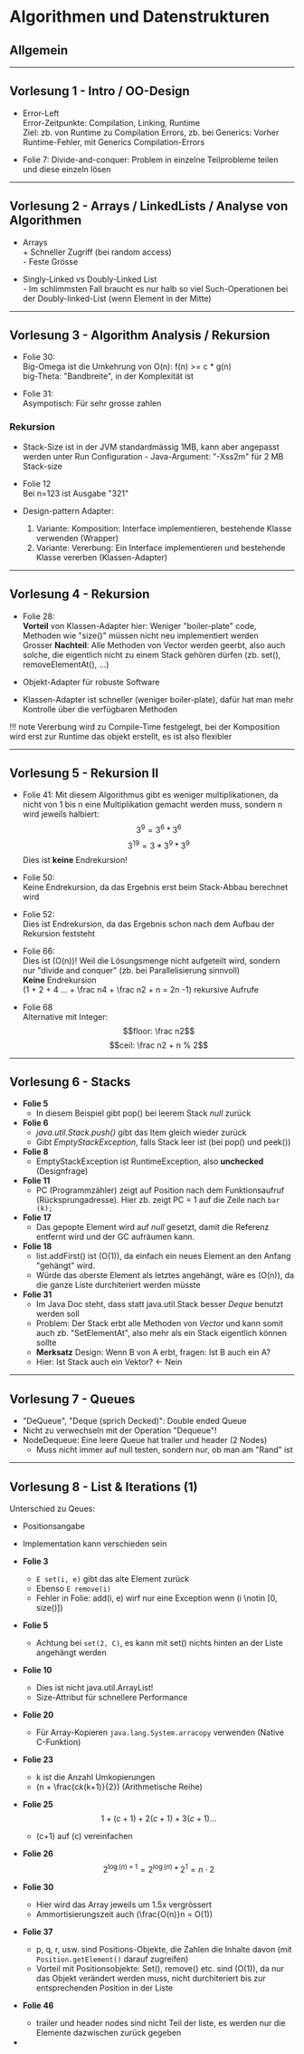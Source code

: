 # Algorithmen und Datenstrukturen

## Allgemein

---
## Vorlesung 1 - Intro / OO-Design
* Error-Left  
    Error-Zeitpunkte: Compilation, Linking, Runtime  
    Ziel: zb. von Runtime zu Compilation Errors, zb. bei Generics: Vorher Runtime-Fehler, mit Generics Compilation-Errors

* Folie 7: Divide-and-conquer:
    Problem in einzelne Teilprobleme teilen und diese einzeln lösen

---

## Vorlesung 2 - Arrays / LinkedLists / Analyse von Algorithmen

* Arrays  
    \+ Schneller Zugriff (bei random access)  
    \- Feste Grösse

* Singly-Linked vs Doubly-Linked List  
    \- Im schlimmsten Fall braucht es nur halb so viel Such-Operationen bei der Doubly-linked-List (wenn Element in der Mitte)

---
## Vorlesung 3 - Algorithm Analysis / Rekursion

* Folie 30:  
    Big-Omega ist die Umkehrung von O(n): f(n) >= c * g(n)  
    big-Theta: "Bandbreite", in der Komplexität ist

* Folie 31:  
    Asympotisch: Für sehr grosse zahlen

### Rekursion
* Stack-Size ist in der JVM standardmässig 1MB, kann aber angepasst werden unter Run Configuration - Java-Argument: "-Xss2m" für 2 MB Stack-size

* Folie 12  
    Bei n=123 ist Ausgabe "321"

* Design-pattern  Adapter:
    1. Variante: Komposition: Interface implementieren, bestehende Klasse verwenden (Wrapper)
    2. Variante: Vererbung: Ein Interface implementieren und bestehende Klasse vererben (Klassen-Adapter)

---
## Vorlesung 4 - Rekursion
* Folie 28:  
    **Vorteil** von Klassen-Adapter hier: Weniger "boiler-plate" code, Methoden wie "size()" müssen nicht neu implementiert werden  
    Grosser **Nachteil**: Alle Methoden von Vector werden geerbt, also auch solche, die eigentlich nicht zu einem Stack gehören dürfen (zb. set(), removeElementAt(), ...)

* Objekt-Adapter für robuste Software

* Klassen-Adapter ist schneller (weniger boiler-plate), dafür hat man mehr Kontrolle über die verfügbaren Methoden

!!! note
    Vererbung wird zu Compile-Time festgelegt, bei der Komposition wird erst zur Runtime das objekt erstellt, es ist also flexibler

---
## Vorlesung 5 - Rekursion II
* Folie 41:
    Mit diesem Algorithmus gibt es weniger multiplikationen, da nicht von 1 bis n eine Multiplikation gemacht werden muss, sondern n wird jeweils halbiert:
    $$3^9 = 3^6 * 3^6$$
    $$3^{19} = 3 * 3^9 * 3^9$$
Dies ist **keine** Endrekursion!

* Folie 50:  
    Keine Endrekursion, da das Ergebnis erst beim Stack-Abbau berechnet wird

* Folie 52:  
    Dies ist Endrekursion, da das Ergebnis schon nach dem Aufbau der Rekursion feststeht

* Folie 66:  
    Dies ist \(O(n)\)! Weil die Lösungsmenge nicht aufgeteilt wird, sondern nur "divide and conquer" (zb. bei Parallelisierung sinnvoll)  
    **Keine** Endrekursion  
    \(1 + 2 + 4 ... + \frac n4 + \frac n2 + n = 2n -1\) rekursive Aufrufe

* Folie 68  
    Alternative mit Integer:
    $$floor: \frac n2$$
    $$ceil: \frac n2 + n % 2$$

---
## Vorlesung 6 - Stacks
* **Folie 5**
    * In diesem Beispiel gibt pop() bei leerem Stack *null* zurück
* **Folie 6**
    * *java.util.Stack<E>.push()* gibt das Item gleich wieder zurück
    * Gibt *EmptyStackException*, falls Stack leer ist (bei pop() und peek())
* **Folie 8**
    * EmptyStackException ist RuntimeException, also **unchecked** (Designfrage)
* **Folie 11**
    * PC (Programmzähler) zeigt auf Position nach dem Funktionsaufruf (Rücksprungadresse). Hier zb. zeigt PC = 1 auf die Zeile nach `bar (k);`
* **Folie 17**
    * Das gepopte Element wird auf *null* gesetzt, damit die Referenz entfernt wird und der GC aufräumen kann.
* **Folie 18**
    * list.addFirst() ist \(O(1)\), da einfach ein neues Element an den Anfang "gehängt" wird.
    * Würde das oberste Element als letztes angehängt, wäre es \(O(n)\), da die ganze Liste durchiteriert werden müsste
* **Folie 31**
    * Im Java Doc steht, dass statt java.util.Stack besser *Deque* benutzt werden soll
    * Problem: Der Stack erbt alle Methoden von *Vector* und kann somit auch zb. "SetElementAt", also mehr als ein Stack eigentlich können sollte
    * **Merksatz** Design: Wenn B von A erbt, fragen: Ist B auch ein A?
    * Hier: Ist Stack auch ein Vektor? <- Nein

---
## Vorlesung 7 - Queues

* "DeQueue", "Deque (sprich Decked)": Double ended Queue
* Nicht zu verwechseln mit der Operation "Dequeue"!
* NodeDequeue: Eine leere Queue hat trailer und header (2 Nodes)
    * Muss nicht immer auf null testen, sondern nur, ob man am "Rand" ist

---
## Vorlesung 8 - List & Iterations (1)

Unterschied zu Qeues:
* Positionsangabe
* Implementation kann verschieden sein

* **Folie 3**
    * `E set(i, e)` gibt das alte Element zurück
    * Ebenso `E remove(i)`
    * Fehler in Folie: add(i, e) wirf nur eine Exception wenn \(i \notin [0, size()]\)
* **Folie 5**
    * Achtung bei `set(2, C)`, es kann mit set() nichts hinten an der Liste angehängt werden

* **Folie 10**
    * Dies ist nicht java.util.ArrayList!
    * Size-Attribut für schnellere Performance
* **Folie 20**
    * Für Array-Kopieren `java.lang.System.arracopy` verwenden (Native C-Funktion)
* **Folie 23**
    * k ist die Anzahl Umkopierungen
    * \(n + \frac{c*k*(k+1)}{2}\) (Arithmetische Reihe)
* **Folie 25**
$$1 + (c+1) + 2(c+1) + 3(c+1)...$$
    * \(c+1\) auf \(c\) vereinfachen
* **Folie 26**
$$ 2^{\log(n)+1} = 2^{\log(n)}*2^1 = n\cdot2 $$
* **Folie 30**
    * Hier wird das Array jeweils um 1.5x vergrössert
    * Ammortisierungszeit auch \(\frac{O(n)}n = O(1)\)
* **Folie 37**
    * p, q, r, usw. sind Positions-Objekte, die Zahlen die Inhalte davon (mit `Position.getElement()` darauf zugreifen)
    * Vorteil mit Positionsobjekte: Set(), remove() etc. sind \(O(1)\), da nur das Objekt verändert werden muss, nicht durchiteriert bis zur entsprechenden Position in der Liste

* **Folie 46**
    * trailer und header nodes sind nicht Teil der liste, es werden nur die Elemente dazwischen zurück gegeben
* 
